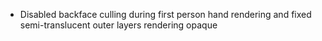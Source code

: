 - Disabled backface culling during first person hand rendering and fixed semi-translucent outer layers rendering opaque